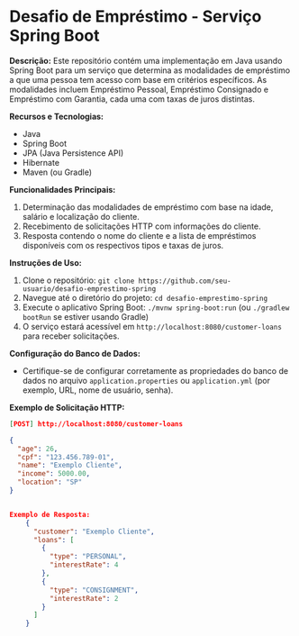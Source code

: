 # Desafio de Empréstimo - Serviço Spring Boot

**Descrição:**
Este repositório contém uma implementação em Java usando Spring Boot para um serviço que determina as modalidades de empréstimo a que uma pessoa tem acesso com base em critérios específicos. As modalidades incluem Empréstimo Pessoal, Empréstimo Consignado e Empréstimo com Garantia, cada uma com taxas de juros distintas.

**Recursos e Tecnologias:**
- Java
- Spring Boot
- JPA (Java Persistence API)
- Hibernate
- Maven (ou Gradle)

**Funcionalidades Principais:**
1. Determinação das modalidades de empréstimo com base na idade, salário e localização do cliente.
2. Recebimento de solicitações HTTP com informações do cliente.
3. Resposta contendo o nome do cliente e a lista de empréstimos disponíveis com os respectivos tipos e taxas de juros.

**Instruções de Uso:**
1. Clone o repositório: `git clone https://github.com/seu-usuario/desafio-emprestimo-spring`
2. Navegue até o diretório do projeto: `cd desafio-emprestimo-spring`
3. Execute o aplicativo Spring Boot: `./mvnw spring-boot:run` (ou `./gradlew bootRun` se estiver usando Gradle)
4. O serviço estará acessível em `http://localhost:8080/customer-loans` para receber solicitações.

**Configuração do Banco de Dados:**
- Certifique-se de configurar corretamente as propriedades do banco de dados no arquivo `application.properties` ou `application.yml` (por exemplo, URL, nome de usuário, senha).

**Exemplo de Solicitação HTTP:**
```json
[POST] http://localhost:8080/customer-loans

{
  "age": 26,
  "cpf": "123.456.789-01",
  "name": "Exemplo Cliente",
  "income": 5000.00,
  "location": "SP"
}


Exemplo de Resposta:
    {
      "customer": "Exemplo Cliente",
      "loans": [
        {
          "type": "PERSONAL",
          "interestRate": 4
        },
        {
          "type": "CONSIGNMENT",
          "interestRate": 2
        }
      ]
    }

